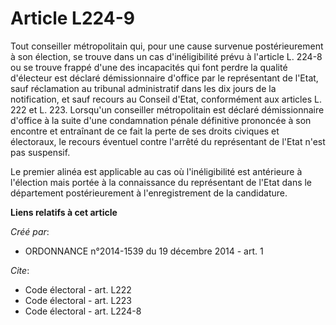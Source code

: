 # Article L224-9

Tout conseiller métropolitain qui, pour une cause survenue postérieurement à son élection, se trouve dans un cas
d'inéligibilité prévu à l'article L. 224-8 ou se trouve frappé d'une des incapacités qui font perdre la qualité d'électeur
est déclaré démissionnaire d'office par le représentant de l'Etat, sauf réclamation au tribunal administratif dans les dix
jours de la notification, et sauf recours au Conseil d'Etat, conformément aux articles L. 222 et L. 223. Lorsqu'un conseiller
métropolitain est déclaré démissionnaire d'office à la suite d'une condamnation pénale définitive prononcée à son encontre et
entraînant de ce fait la perte de ses droits civiques et électoraux, le recours éventuel contre l'arrêté du représentant de
l'Etat n'est pas suspensif. 

Le premier alinéa est applicable au cas où l'inéligibilité est antérieure à l'élection mais portée à la connaissance du
représentant de l'Etat dans le département postérieurement à l'enregistrement de la candidature.

**Liens relatifs à cet article**

_Créé par_:

  - ORDONNANCE n°2014-1539 du 19 décembre 2014 - art. 1

_Cite_:

  - Code électoral - art. L222
  - Code électoral - art. L223
  - Code électoral - art. L224-8
